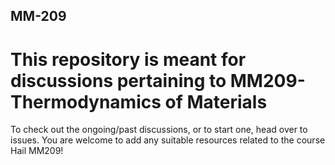 ## MM-209
# This repository is meant for discussions pertaining to MM209- Thermodynamics of Materials
To check out the ongoing/past discussions, or to start one, head over to issues.
You are welcome to add any suitable resources related to the course
Hail MM209!
